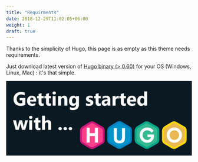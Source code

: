 ```yaml
---
title: "Requirments"
date: 2018-12-29T11:02:05+06:00
weight: 1
draft: true
---
```



Thanks to the simplicity of Hugo, this page is as empty as this theme needs requirements.

Just download latest version of [Hugo binary (> 0.60)](https://gohugo.io/getting-started/installing/) for your OS (Windows, Linux, Mac) : it's that simple.

![image example](hugo.jpg "image")